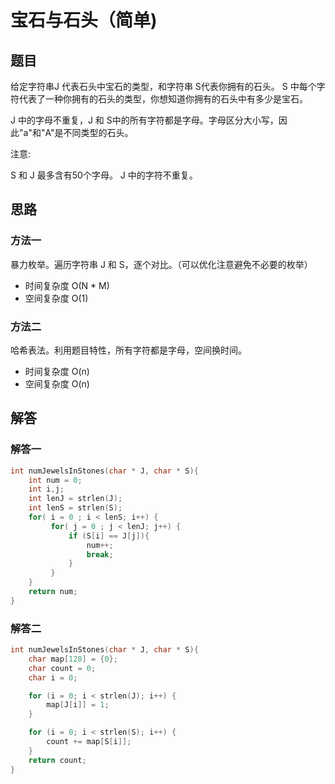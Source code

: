 # 宝石与石头（简单)

## 题目

给定字符串J 代表石头中宝石的类型，和字符串 S代表你拥有的石头。 S 中每个字符代表了一种你拥有的石头的类型，你想知道你拥有的石头中有多少是宝石。

J 中的字母不重复，J 和 S中的所有字符都是字母。字母区分大小写，因此"a"和"A"是不同类型的石头。

注意:

S 和 J 最多含有50个字母。
J 中的字符不重复。

## 思路

### 方法一

暴力枚举。遍历字符串 J 和 S，逐个对比。（可以优化注意避免不必要的枚举）

- 时间复杂度 O(N * M)
- 空间复杂度 O(1)

### 方法二

哈希表法。利用题目特性，所有字符都是字母，空间换时间。

- 时间复杂度 O(n)
- 空间复杂度 O(n)

## 解答

### 解答一

```C
int numJewelsInStones(char * J, char * S){
    int num = 0;
    int i,j;
    int lenJ = strlen(J);
    int lenS = strlen(S);
    for( i = 0 ; i < lenS; i++) {
         for( j = 0 ; j < lenJ; j++) {
             if (S[i] == J[j]){
                 num++;
                 break;
             }
         }
    }
    return num;
}
```

### 解答二

```C
int numJewelsInStones(char * J, char * S){
    char map[128] = {0};
    char count = 0;
    char i = 0;

    for (i = 0; i < strlen(J); i++) {
        map[J[i]] = 1;
    }

    for (i = 0; i < strlen(S); i++) {
        count += map[S[i]];
    }
    return count;
}
```
